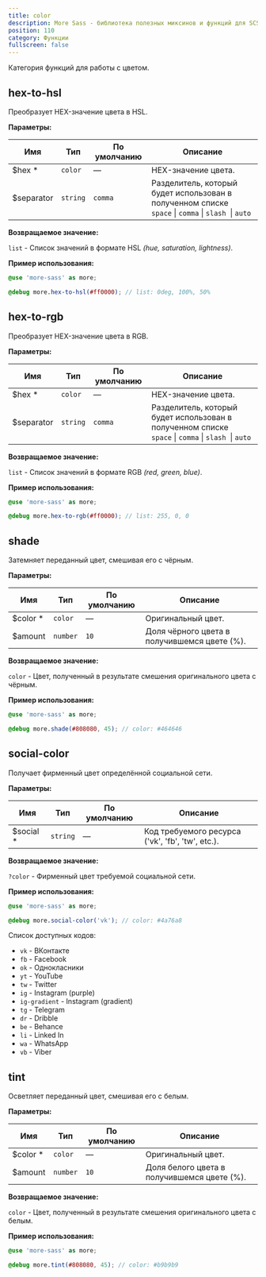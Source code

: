 ```yaml
---
title: color
description: More Sass - библиотека полезных миксинов и функций для SCSS.
position: 110
category: Функции
fullscreen: false
---
```


Категория функций для работы с цветом.

## hex-to-hsl

Преобразует HEX-значение цвета в HSL.

**Параметры:**

| Имя                                      | Тип      | По умолчанию | Описание                                                                                |
|------------------------------------------|----------|--------------|-----------------------------------------------------------------------------------------|
| $hex <span class="text-red-600">*</span> | `color`  | —            | HEX-значение цвета.                                                                     |
| $separator                               | `string` | `comma`      | Разделитель, который будет использован в полученном списке <br />`space` \| `comma` \| `slash `\| `auto` |

**Возвращаемое значение:**

`list` - Список значений в формате HSL *(hue, saturation, lightness)*.

**Пример использования:**

```scss
@use 'more-sass' as more;

@debug more.hex-to-hsl(#ff0000); // list: 0deg, 100%, 50%
```

## hex-to-rgb

Преобразует HEX-значение цвета в RGB.

**Параметры:**

| Имя                                      | Тип      | По умолчанию | Описание                                                                                |
|------------------------------------------|----------|--------------|-----------------------------------------------------------------------------------------|
| $hex <span class="text-red-600">*</span> | `color`  | —            | HEX-значение цвета.                                                                     |
| $separator                               | `string` | `comma`      | Разделитель, который будет использован в полученном списке <br />`space` \| `comma` \| `slash `\| `auto` |

**Возвращаемое значение:**

`list` - Список значений в формате RGB *(red, green, blue)*.

**Пример использования:**

```scss
@use 'more-sass' as more;

@debug more.hex-to-rgb(#ff0000); // list: 255, 0, 0
```

## shade

Затемняет переданный цвет, смешивая его с чёрным.

**Параметры:**

| Имя                                        | Тип      | По умолчанию | Описание                                     |
|--------------------------------------------|----------|--------------|----------------------------------------------|
| $color <span class="text-red-600">*</span> | `color`  | —            | Оригинальный цвет.                           |
| $amount                                    | `number` | `10`         | Доля чёрного цвета в получившемся цвете (%). |

**Возвращаемое значение:**

`color` - Цвет, полученный в результате смешения оригинального цвета с чёрным.

**Пример использования:**

```scss
@use 'more-sass' as more;

@debug more.shade(#808080, 45); // color: #464646
```

## social-color

Получает фирменный цвет определённой социальной сети.

**Параметры:**

| Имя                                        | Тип      | По умолчанию | Описание                                         |
|--------------------------------------------|----------|--------------|--------------------------------------------------|
| $social <span class="text-red-600">*</span> | `string` | —           | Код требуемого ресурса ('vk', 'fb', 'tw', etc.). |

**Возвращаемое значение:**

`?color` - Фирменный цвет требуемой социальной сети.

**Пример использования:**

```scss
@use 'more-sass' as more;

@debug more.social-color('vk'); // color: #4a76a8
```

<alert type="info">

  Список доступных кодов:

  * `vk` - ВКонтакте
  * `fb` - Facebook
  * `ok` - Однокласники
  * `yt` - YouTube
  * `tw` - Twitter
  * `ig` - Instagram (purple)
  * `ig-gradient` - Instagram (gradient)
  * `tg` - Telegram
  * `dr` - Dribble
  * `be` - Behance
  * `li` - Linked In
  * `wa` - WhatsApp
  * `vb` - Viber

</alert>

## tint

Осветляет переданный цвет, смешивая его с белым.

**Параметры:**

| Имя                                        | Тип      | По умолчанию | Описание                                    |
|--------------------------------------------|----------|--------------|---------------------------------------------|
| $color <span class="text-red-600">*</span> | `color`  | —            | Оригинальный цвет.                          |
| $amount                                    | `number` | `10`         | Доля белого цвета в получившемся цвете (%). |

**Возвращаемое значение:**

`color` - Цвет, полученный в результате смешения оригинального цвета с белым.

**Пример использования:**

```scss
@use 'more-sass' as more;

@debug more.tint(#808080, 45); // color: #b9b9b9
```
